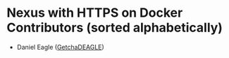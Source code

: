 Nexus with HTTPS on Docker Contributors (sorted alphabetically)
====================================================

* Daniel Eagle ([GetchaDEAGLE](http://danieleagle.com))
